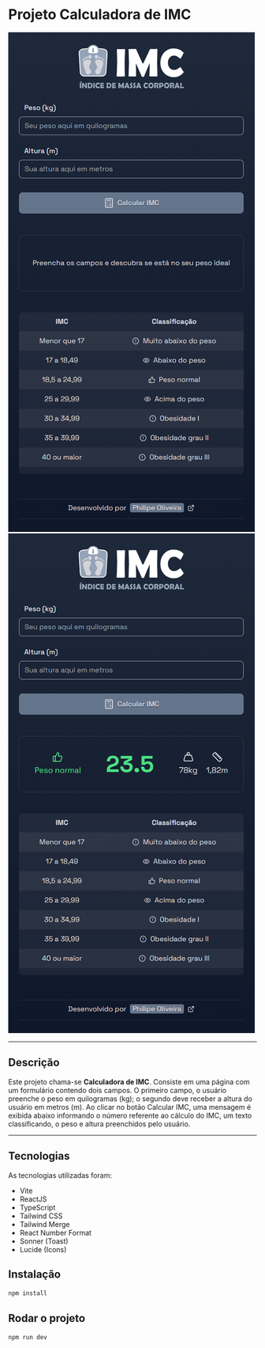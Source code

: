 <h1>Projeto Calculadora de IMC</h1>
<img src="/.github/cover-01.png/" alt="Imagem do início da Calculadora de IMC" />
<img src="/.github/cover-02.png/" alt="Imagem com resultado na da Calculadora de IMC" />
<hr>
<h2>Descrição</h2>
<p>Este projeto chama-se <strong>Calculadora de IMC</strong>. Consiste em uma página com um formulário contendo dois campos. O primeiro campo, o usuário preenche o peso em quilogramas (kg); o segundo deve receber a altura do usuário em metros (m). Ao clicar no botão Calcular IMC, uma mensagem é exibida abaixo informando o número referente ao cálculo do IMC, um texto classificando, o peso e altura preenchidos pelo usuário.</p>
<hr>
<h2>Tecnologias</h2>
<p>As tecnologias utilizadas foram:</p>
<ul>
<li>Vite</li>
<li>ReactJS</li>
<li>TypeScript</li>
<li>Tailwind CSS</li>
<li>Tailwind Merge</li>
<li>React Number Format</li>
<li>Sonner (Toast)</li>
<li>Lucide (Icons)</li>
</ul>
<h2>Instalação</h2>

```bash
npm install
```

<h2>Rodar o projeto</h2>

```bash
npm run dev
```
